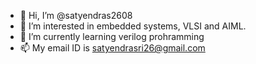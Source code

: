 - 👋 Hi, I’m @satyendras2608
- 👀 I’m interested in embedded systems, VLSI and AIML.
- 🌱 I’m currently learning verilog prohramming
- 📫 My email ID is satyendrasri26@gmail.com

<!---
satyendras2608/satyendras2608 is a ✨ special ✨ repository because its `README.md` (this file) appears on your GitHub profile.
You can click the Preview link to take a look at your changes.
--->
